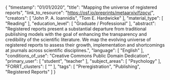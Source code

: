 {
    "timestamp": "01/01/2020",
    "title": "Mapping the universe of registered reports",
    "link_to_resource": "https://osf.io/preprints/metaarxiv/fzpcy/",
    "creators": [
        "John P. A. Ioannidis",
        "Tom E. Hardwicke"
    ],
    "material_type": [
        "Reading"
    ],
    "education_level": [
        "Graduate / Professional"
    ],
    "abstract": "Registered reports present a substantial departure from traditional publishing models with the goal of enhancing the transparency and credibility of the scientific literature. We map the evolving universe of registered reports to assess their growth, implementation and shortcomings at journals across scientific disciplines.",
    "language": [
        "English"
    ],
    "conditions_of_use": "Creative Commons Public Domain Dedication",
    "primary_user": [
        "student",
        "teacher"
    ],
    "subject_areas": [
        "Psychology"
    ],
    "FORRT_clusters": [
        ""
    ],
    "tags": [
        "Preregistration",
        "Publishing",
        "Registered Reports"
    ]
}